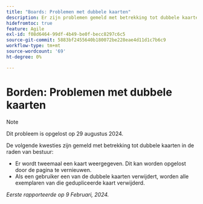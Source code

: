 ```yaml
---
title: "Boards: Problemen met dubbele kaarten"
description: Er zijn problemen gemeld met betrekking tot dubbele kaarten in de raden van bestuur.
hidefromtoc: true
feature: Agile
exl-id: f08d6464-99df-4b49-be0f-becc8297c6c5
source-git-commit: 5883bf2455640b180072be228eae4d11d1c7b6c9
workflow-type: tm+mt
source-wordcount: '69'
ht-degree: 0%

---
```


# Borden: Problemen met dubbele kaarten

>[!NOTE]
>
>Dit probleem is opgelost op 29 augustus 2024.


De volgende kwesties zijn gemeld met betrekking tot dubbele kaarten in de raden van bestuur:

* Er wordt tweemaal een kaart weergegeven. Dit kan worden opgelost door de pagina te vernieuwen.
* Als een gebruiker een van de dubbele kaarten verwijdert, worden alle exemplaren van die gedupliceerde kaart verwijderd.

_Eerste rapporteerde op 9 Februari, 2024._
